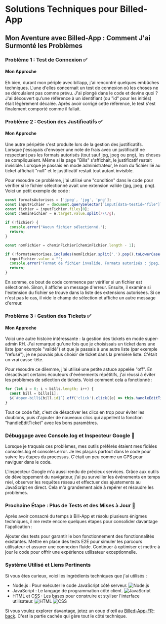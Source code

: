 # Solutions Techniques pour Billed-App

## Mon Aventure avec Billed-App : Comment J'ai Surmonté les Problèmes

### Problème 1 : Test de Connexion ✅

#### Mon Approche

Eh bien, durant mon périple avec billapp, j'ai rencontré quelques embûches techniques. L'une d'elles concernait un test de connexion où les choses ne se déroulaient pas comme prévu. J'ai plongé dans le code et devine quoi ? J'ai découvert qu'une référence à un identifiant (ou "id" pour les initiés) était légèrement décalée. Après avoir corrigé cette référence, le test s'est finalement comporté comme il fallait.

### Problème 2 : Gestion des Justificatifs ✅

#### Mon Approche

Une autre péripétie s'est produite lors de la gestion des justificatifs. Lorsque j'essayais d'envoyer une note de frais avec un justificatif ne respectant pas les formats autorisés (tout sauf jpg, jpeg ou png), les choses se compliquaient. Même si la page "Bills" s'affichait, le justificatif restait invisible. Lorsque je passais en mode administrateur, le nom du fichier lié au ticket affichait "null" et le justificatif restait tout autant invisible.

Pour résoudre ce problème, j'ai utilisé une "condition" dans le code pour vérifier si le fichier sélectionné avait une extension valide (jpg, jpeg, png). Voici un petit exemple de code :

```javascript
const formatsAutorises = ['jpeg', 'jpg', 'png'];
const inputFichier = document.querySelector(`input[data-testid="file"]`);
const fichier = inputFichier.files[0];
const cheminFichier = e.target.value.split(/\\/g);

if (!fichier) {
  console.error("Aucun fichier sélectionné.");
  return;
}

const nomFichier = cheminFichier[cheminFichier.length - 1];

if (!formatsAutorises.includes(nomFichier.split('.').pop().toLowerCase())) {
  inputFichier.value = "";
  console.error("Format de fichier invalide. Formats autorisés : jpeg, jpg, png.");
  return;
}
```

En somme, ce bout de code commence par vérifier si un fichier est sélectionné. Sinon, il affiche un message d'erreur. Ensuite, il examine si l'extension du fichier se trouve dans la liste des extensions autorisées. Si ce n'est pas le cas, il vide le champ de sélection et affiche un autre message d'erreur.

### Problème 3 : Gestion des Tickets ✅

#### Mon Approche

Voici une autre histoire intéressante : la gestion des tickets en mode super-admin RH. J'ai remarqué qu'une fois que je choisissais un ticket dans une liste (par exemple "validé") et que je passais à une autre liste (par exemple "refusé"), je ne pouvais plus choisir de ticket dans la première liste. C'était un vrai casse-tête.

Pour résoudre ce dilemme, j'ai utilisé une petite astuce appelée "off". En désactivant certains écouteurs d'événements répétitifs, j'ai réussi à éviter les problèmes de sélection de tickets. Voici comment cela a fonctionné :

```javascript
for (let i = 0; i < bills.length; i++) {
  const bill = bills[i];
  $(`#open-bill${bill.id}`).off('click').click((e) => this.handleEditTicket(e, bill, bills));
}
```

Tout ce code fait, c'est de désactiver les clics en trop pour éviter les doublons, puis d'ajouter de nouveaux clics qui appellent la fonction "handleEditTicket" avec les bons paramètres.

### Débuggage avec Console.log et Inspecteur Google 🐞
Lorsque je traquais ces problèmes, mes outils préférés étaient mes fidèles consoles.log et consoles.error. Je les plaçais partout dans le code pour suivre les étapes du processus. C'était un peu comme un GPS pour naviguer dans le code.

L'inspecteur Google m'a aussi rendu de précieux services. Grâce aux outils de développement du navigateur, j'ai pu surveiller les événements en temps réel, observer les requêtes réseau et effectuer des ajustements au JavaScript en direct. Cela m'a grandement aidé à repérer et résoudre les problèmes.

### Prochaine Étape : Plus de Tests et des Mises à Jour 🚀
Après avoir consacré du temps à Bill-App et résolu plusieurs énigmes techniques, il me reste encore quelques étapes pour consolider davantage l'application :

Ajouter des tests pour garantir le bon fonctionnement des fonctionnalités existantes.
Mettre en place des tests E2E pour simuler les parcours utilisateur et assurer une connexion fluide.
Continuer à optimiser et mettre à jour le code pour offrir une expérience utilisateur exceptionnelle.
### Système Utilisé et Liens Pertinents
Si vous êtes curieux, voici les ingrédients techniques que j'ai utilisés :

- Node.js : Pour exécuter le code JavaScript côté serveur. <img src="https://img.shields.io/badge/-Node.js-black?style=flat&logo=node.js" alt="Node.js">
- JavaScript : Le langage de programmation côté client. <img src="https://img.shields.io/badge/-JavaScript-black?style=flat&logo=javascript" alt="JavaScript">
- HTML et CSS : Les bases pour construire et styliser l'interface utilisateur. <img src="https://img.shields.io/badge/-HTML-black?style=flat&logo=html5" alt="HTML"> <img src="https://img.shields.io/badge/-CSS-black?style=flat&logo=css3" alt="CSS">


Si vous voulez explorer davantage, jetez un coup d'œil au [Billed-App-FR-back](https://github.com/OpenClassrooms-Student-Center/Billed-app-FR-back). C'est la partie cachée qui gère tout le côté technique.






